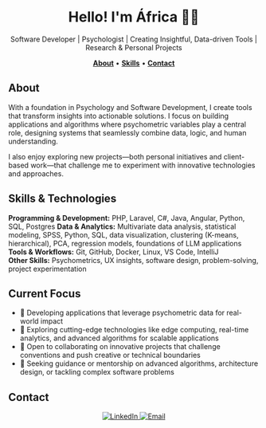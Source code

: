 <h1 align="center">Hello! I'm África 👩‍💻 </h1>
<p align="center">Software Developer | Psychologist | Creating Insightful, Data-driven Tools | Research & Personal Projects</p>

<!--
<div align="center">
<a href="https://ossinsight.io">
  <img src="/web/static/img/screenshots/homepage.gif" height=360
</a>
</div>
-->

<p align="center">
  <a href="#about"><b>About</b></a> •
  <!--<a href="#projects"><b>Projects</b></a> •-->
  <a href="#skills--technologies"><b>Skills</b></a> •
  <a href="#contact"><b>Contact</b></a>
</p>

## About

With a foundation in Psychology and Software Development, I create tools that transform insights into actionable solutions. I focus on building applications and algorithms where psychometric variables play a central role, designing systems that seamlessly combine data, logic, and human understanding.


I also enjoy exploring new projects—both personal initiatives and client-based work—that challenge me to experiment with innovative technologies and approaches.


<!--## Projects

| Project | Demo |
| ------- | ---- |
| Coches Scraper | <img src="ruta/a/gif.png" height="150"/> |
| Portfolio | <img src="ruta/a/gif.png" height="150"/> |
-->

## Skills & Technologies

**Programming & Development:** PHP, Laravel, C#, Java, Angular, Python, SQL, Postgres
**Data & Analytics:** Multivariate data analysis, statistical modeling, SPSS, Python, SQL, data visualization, clustering (K-means, hierarchical), PCA, regression models, foundations of LLM applications
**Tools & Workflows:** Git, GitHub, Docker, Linux, VS Code, IntelliJ  
**Other Skills:** Psychometrics, UX insights, software design, problem-solving, project experimentation


## Current Focus

- 🔭 Developing applications that leverage psychometric data for real-world impact
- 🌱 Exploring cutting-edge technologies like edge computing, real-time analytics, and advanced algorithms for scalable applications
- 👯 Open to collaborating on innovative projects that challenge conventions and push creative or technical boundaries
- 🤔 Seeking guidance or mentorship on advanced algorithms, architecture design, or tackling complex software problems


## Contact

<p align="center">
  <a href="https://www.linkedin.com/in/africamendezdam/?locale=en_US" target="_blank">
   <img src="https://img.shields.io/badge/LinkedIn-%230077B5.svg?style=for-the-badge&logo=linkedin&logoColor=white" alt="LinkedIn" style="margin-bottom: 5px;" />
  </a>
  <a href="mailto:amendezperera@gmail.com" target="_blank">
  <img src="https://img.shields.io/badge/Email-D14836?style=for-the-badge&logo=gmail&logoColor=white" alt="Email" />
  </a>
</p>



